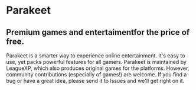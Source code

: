 # Parakeet
## Premium games and entertaimentfor the price of free.

Parakeet is a smarter way to experience online entertainment. It's easy to use, yet packs powerful features for all gamers. Parakeet is maintained by LeagueXP, which also produces original games for the platforms. However, community contributions (especially of games!) are welcome. If you find a bug or have a great idea, please send it to Issues and we'll get right on it.